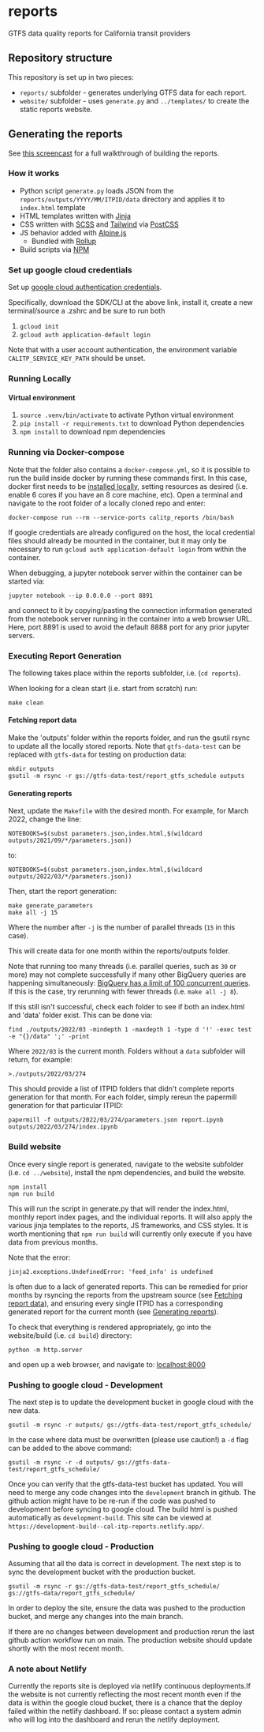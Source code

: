 # reports

GTFS data quality reports for California transit providers

## Repository structure

This repository is set up in two pieces:

- `reports/` subfolder - generates underlying GTFS data for each report.
- `website/` subfolder - uses `generate.py` and `../templates/` to create the static reports website.

## Generating the reports

See [this screencast](https://www.loom.com/share/b45317053ff54b9fbb46b8159947c379) for a full walkthrough of building the reports.

### How it works

- Python script `generate.py` loads JSON from the `reports/outputs/YYYY/MM/ITPID/data` directory and applies it to `index.html` template
- HTML templates written with [Jinja](https://jinja.palletsprojects.com/en/3.0.x/)
- CSS written with [SCSS](https://sass-lang.com/documentation/syntax#scss) and [Tailwind](https://tailwindcss.com/docs) via [PostCSS](https://postcss.org/)
- JS behavior added with [Alpine.js](https://alpinejs.dev)
  - Bundled with [Rollup](https://rollupjs.org/guide/en/)
- Build scripts via [NPM](https://www.npmjs.com/)

### Set up google cloud credentials

Set up [google cloud authentication credentials](https://cloud.google.com/docs/authentication/getting-started).

Specifically, download the SDK/CLI at the above link, install it, create a new terminal/source a .zshrc and be sure to run both

1. `gcloud init`
2. `gcloud auth application-default login`

Note that with a user account authentication, the environment variable `CALITP_SERVICE_KEY_PATH` should be unset.

### Running Locally

#### Virtual environment

1. `source .venv/bin/activate` to activate Python virtual environment
2. `pip install -r requirements.txt` to download Python dependencies
3. `npm install` to download npm dependencies

### Running via Docker-compose

Note that the folder also contains a `docker-compose.yml`, so it is possible to run the build inside docker by running these commands first.
In this case, docker first needs to be [installed locally](https://docs.docker.com/get-docker/), setting resources as desired (i.e. enable 6 cores if you have an 8 core machine, etc).
Open a terminal and navigate to the root folder of a locally cloned repo and enter:

```shell
docker-compose run --rm --service-ports calitp_reports /bin/bash
```

If google credentials are already configured on the host, the local credential files should already be mounted in the container, but it may only be necessary to run `gcloud auth application-default login` from within the container.

When debugging, a jupyter notebook server within the container can be started via:

```shell
jupyter notebook --ip 0.0.0.0 --port 8891
```

and connect to it by copying/pasting the connection information generated from the notebook server running in the container into a web browser URL.
Here, port 8891 is used to avoid the default 8888 port for any prior jupyter servers.

### Executing Report Generation

The following takes place within the reports subfolder, i.e. (`cd reports`).

When looking for a clean start (i.e. start from scratch) run:

```shell
make clean
```

#### Fetching report data
Make the 'outputs' folder within the reports folder, and run the gsutil rsync to update all the locally stored reports.
Note that `gtfs-data-test` can be replaced with `gtfs-data` for testing on production data:

```shell
mkdir outputs
gsutil -m rsync -r gs://gtfs-data-test/report_gtfs_schedule outputs
```

#### Generating reports
Next, update the `Makefile` with the desired month. For example, for March 2022, change the line:

```shell
NOTEBOOKS=$(subst parameters.json,index.html,$(wildcard outputs/2021/09/*/parameters.json))
```

to:

```shell
NOTEBOOKS=$(subst parameters.json,index.html,$(wildcard outputs/2022/03/*/parameters.json))
```

Then, start the report generation:

```shell
make generate_parameters
make all -j 15
```
Where the number after `-j` is the number of parallel threads (`15` in this case). 

This will create data for one month within the reports/outputs folder.

Note that running too many threads (i.e. parallel queries, such as `30` or more) may not complete successfully if many other BigQuery queries are happening simultaneously: [BigQuery has a limit of 100 concurrent queries](https://cloud.google.com/bigquery/quotas).
If this is the case, try rerunning with fewer threads (i.e. `make all -j 8`).

If this still isn't successful, check each folder to see if both an index.html and 'data' folder exist.
This can be done via:
```shell
find ./outputs/2022/03 -mindepth 1 -maxdepth 1 -type d '!' -exec test -e "{}/data" ';' -print
```
Where `2022/03` is the current month. Folders without a `data` subfolder will return, for example:
```shell 
>./outputs/2022/03/274
```
 This should provide a list of ITPID folders that didn't complete reports generation for that month.
 For each folder, simply rereun the papermill generation for that particular ITPID:
```shell
papermill -f outputs/2022/03/274/parameters.json report.ipynb outputs/2022/03/274/index.ipynb
```

### Build website

Once every single report is generated, navigate to the website subfolder (i.e. `cd ../website`), install the npm dependencies, and build the website.

```shell
npm install 
npm run build
```

This will run the script in generate.py that will render the index.html, monthly report index pages, and the individual reports.
It will also apply the various jinja templates to the reports, JS frameworks, and CSS styles. It is worth mentioning that `npm run build` will currently only execute if you have data from previous months.

Note that the error:
```shell
jinja2.exceptions.UndefinedError: 'feed_info' is undefined
```
Is often due to a lack of generated reports. This can be remedied for prior months by rsyncing the reports from the upstream source (see [Fetching report data](#fetching-report-data)), and ensuring every single ITPID has a corresponding generated report for the current month (see [Generating reports](#generating-reports)).

To check that everything is rendered appropriately, go into the website/build (i.e. `cd build`) directory:

 ```shell
python -m http.server
```
and open up a web browser, and navigate to:
[localhost:8000](localhost:8000)

### Pushing to google cloud - Development

The next step is to update the development bucket in google cloud with the new data.

```shell
gsutil -m rsync -r outputs/ gs://gtfs-data-test/report_gtfs_schedule/
```

In the case where data must be overwritten (please use caution!) a `-d` flag can be added to the above command:

```shell
gsutil -m rsync -r -d outputs/ gs://gtfs-data-test/report_gtfs_schedule/
```

Once you can verify that the gtfs-data-test bucket has updated. You will need to merge any code changes into the `development` branch in github.
The github action might have to be re-run if the code was pushed to development before syncing to google cloud.
The build html is pushed automatically as `development-build`.
This site can be viewed at `https://development-build--cal-itp-reports.netlify.app/`.

### Pushing to google cloud - Production

Assuming that all the data is correct in development. The next step is to sync the development bucket with the production bucket.

```shell
gsutil -m rsync -r gs://gtfs-data-test/report_gtfs_schedule/ gs://gtfs-data/report_gtfs_schedule/
```

In order to deploy the site, ensure the data was pushed to the production bucket, and merge any changes into the main branch.

If there are no changes between development and production rerun the last github action workflow run on main.
The production website should update shortly with the most recent month.

### A note about Netlify

Currently the reports site is deployed via netlify continuous deployments.If the website is not currently reflecting the most recent month even if the data is within the google cloud bucket, there is a chance that the deploy failed within the netlify dashboard. If so: please contact a system admin who will log into the dashboard and rerun the netlify deployment.
